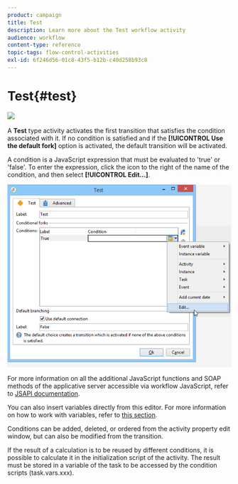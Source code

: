 ```yaml
---
product: campaign
title: Test
description: Learn more about the Test workflow activity
audience: workflow
content-type: reference
topic-tags: flow-control-activities
exl-id: 6f246d56-01c8-43f5-b12b-c40d258b93c8
---
```

# Test{#test}

![](assets/do-not-localize/common.svg)

A **Test** type activity activates the first transition that satisfies the condition associated with it. If no condition is satisfied and if the **[!UICONTROL Use the default fork]** option is activated, the default transition will be activated.

A condition is a JavaScript expression that must be evaluated to 'true' or 'false'. To enter the expression, click the icon to the right of the name of the condition, and then select **[!UICONTROL Edit...]**.

![](assets/edit_test.png)

For more information on all the additional JavaScript functions and SOAP methods of the applicative server accessible via workflow JavaScript, refer to [JSAPI documentation](https://docs.adobe.com/content/help/en/campaign-classic/technicalresources/api/index.html).

You can also insert variables directly from this editor. For more  information on how to work with variables, refer to [this section](javascript-scripts-and-templates.md#variables).

Conditions can be added, deleted, or ordered from the activity property edit window, but can also be modified from the transition.

If the result of a calculation is to be reused by different conditions, it is possible to calculate it in the initialization script of the activity. The result must be stored in a variable of the task to be accessed by the condition scripts (task.vars.xxx).
